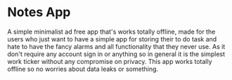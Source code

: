 # Notes App

A simple minimalist ad free app that's works totally offline, made for the users who just want to have a simple app for storing their to do task and hate to have the fancy alarms and all functionality that they never use.
As it don't require any account sign in or anything so in general it is the simplest work ticker without any compromise on privacy.
This app works totally offline so no worries about data leaks or something.
